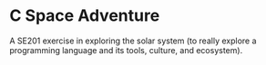 # C Space Adventure

A SE201 exercise in exploring the solar system (to really explore a programming language and its tools, culture, and ecosystem).